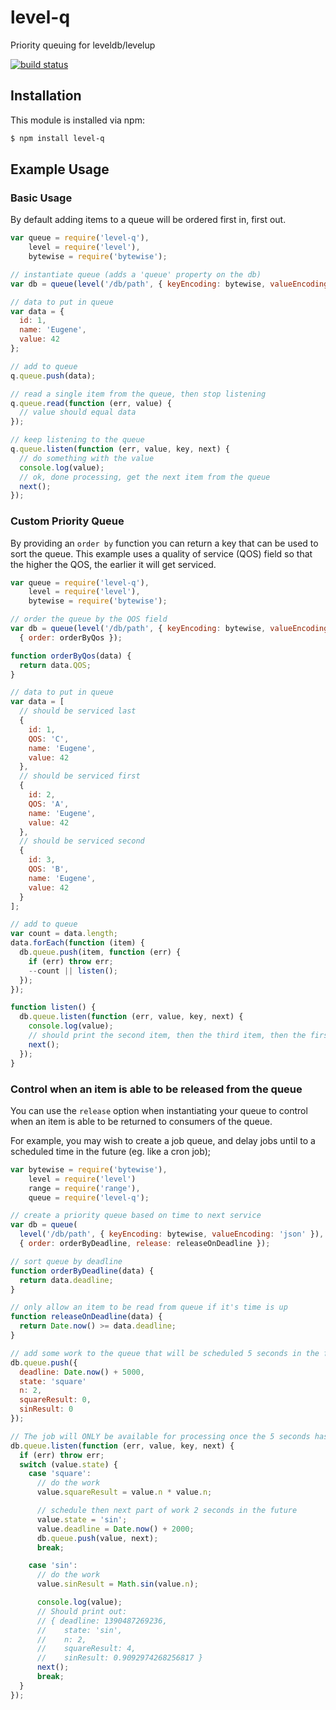 # level-q

Priority queuing for leveldb/levelup

[![build status](https://secure.travis-ci.org/eugeneware/level-q.png)](http://travis-ci.org/eugeneware/level-q)

## Installation

This module is installed via npm:

``` bash
$ npm install level-q
```

## Example Usage

### Basic Usage

By default adding items to a queue will be ordered first in, first out.

``` js
var queue = require('level-q'),
    level = require('level'),
    bytewise = require('bytewise');

// instantiate queue (adds a 'queue' property on the db)
var db = queue(level('/db/path', { keyEncoding: bytewise, valueEncoding: 'json' }));

// data to put in queue
var data = {
  id: 1,
  name: 'Eugene',
  value: 42
};

// add to queue
q.queue.push(data);

// read a single item from the queue, then stop listening
q.queue.read(function (err, value) {
  // value should equal data
});

// keep listening to the queue
q.queue.listen(function (err, value, key, next) {
  // do something with the value
  console.log(value);
  // ok, done processing, get the next item from the queue
  next();
});
```

### Custom Priority Queue

By providing an `order by` function you can return a key that can be used
to sort the queue. This example uses a quality of service (QOS) field
so that the higher the QOS, the earlier it will get serviced.

``` js
var queue = require('level-q'),
    level = require('level'),
    bytewise = require('bytewise');

// order the queue by the QOS field
var db = queue(level('/db/path', { keyEncoding: bytewise, valueEncoding: 'json' }),
  { order: orderByQos });

function orderByQos(data) {
  return data.QOS;
}

// data to put in queue
var data = [
  // should be serviced last
  {
    id: 1,
    QOS: 'C',
    name: 'Eugene',
    value: 42
  },
  // should be serviced first
  {
    id: 2,
    QOS: 'A',
    name: 'Eugene',
    value: 42
  },
  // should be serviced second
  {
    id: 3,
    QOS: 'B',
    name: 'Eugene',
    value: 42
  }
];

// add to queue
var count = data.length;
data.forEach(function (item) {
  db.queue.push(item, function (err) {
    if (err) throw err;
    --count || listen();
  });
});

function listen() {
  db.queue.listen(function (err, value, key, next) {
    console.log(value);
    // should print the second item, then the third item, then the first
    next();
  });
}
```

### Control when an item is able to be released from the queue

You can use the `release` option when instantiating your queue to control
when an item is able to be returned to consumers of the queue.

For example, you may wish to create a job queue, and delay jobs until to a
scheduled time in the future (eg. like a cron job);

``` js
var bytewise = require('bytewise'),
    level = require('level')
    range = require('range'),
    queue = require('level-q');

// create a priority queue based on time to next service
var db = queue(
  level('/db/path', { keyEncoding: bytewise, valueEncoding: 'json' }),
  { order: orderByDeadline, release: releaseOnDeadline });

// sort queue by deadline
function orderByDeadline(data) {
  return data.deadline;
}

// only allow an item to be read from queue if it's time is up
function releaseOnDeadline(data) {
  return Date.now() >= data.deadline;
}

// add some work to the queue that will be scheduled 5 seconds in the future
db.queue.push({
  deadline: Date.now() + 5000,
  state: 'square'
  n: 2,
  squareResult: 0,
  sinResult: 0
});

// The job will ONLY be available for processing once the 5 seconds has passed
db.queue.listen(function (err, value, key, next) {
  if (err) throw err;
  switch (value.state) {
    case 'square':
      // do the work
      value.squareResult = value.n * value.n;

      // schedule then next part of work 2 seconds in the future
      value.state = 'sin';
      value.deadline = Date.now() + 2000;
      db.queue.push(value, next);
      break;

    case 'sin':
      // do the work
      value.sinResult = Math.sin(value.n);

      console.log(value);
      // Should print out:
      // { deadline: 1390487269236,
      //    state: 'sin',
      //    n: 2,
      //    squareResult: 4,
      //    sinResult: 0.9092974268256817 }
      next();
      break;
  }
});
```
